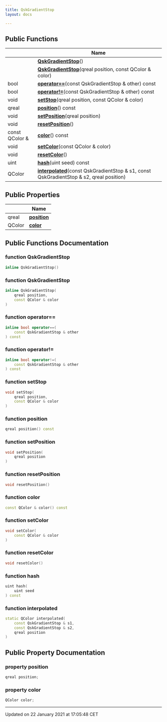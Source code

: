 ```yaml
---
title: QskGradientStop
layout: docs

---
```





## Public Functions

|                | Name           |
| -------------- | -------------- |
| | **[QskGradientStop](/docs/classes/class_qsk_gradient_stop/#function-qskgradientstop)**() |
| | **[QskGradientStop](/docs/classes/class_qsk_gradient_stop/#function-qskgradientstop)**(qreal position, const QColor & color) |
| bool | **[operator==](/docs/classes/class_qsk_gradient_stop/#function-operator==)**(const QskGradientStop & other) const |
| bool | **[operator!=](/docs/classes/class_qsk_gradient_stop/#function-operator!=)**(const QskGradientStop & other) const |
| void | **[setStop](/docs/classes/class_qsk_gradient_stop/#function-setstop)**(qreal position, const QColor & color) |
| qreal | **[position](/docs/classes/class_qsk_gradient_stop/#function-position)**() const |
| void | **[setPosition](/docs/classes/class_qsk_gradient_stop/#function-setposition)**(qreal position) |
| void | **[resetPosition](/docs/classes/class_qsk_gradient_stop/#function-resetposition)**() |
| const QColor & | **[color](/docs/classes/class_qsk_gradient_stop/#function-color)**() const |
| void | **[setColor](/docs/classes/class_qsk_gradient_stop/#function-setcolor)**(const QColor & color) |
| void | **[resetColor](/docs/classes/class_qsk_gradient_stop/#function-resetcolor)**() |
| uint | **[hash](/docs/classes/class_qsk_gradient_stop/#function-hash)**(uint seed) const |
| QColor | **[interpolated](/docs/classes/class_qsk_gradient_stop/#function-interpolated)**(const QskGradientStop & s1, const QskGradientStop & s2, qreal position) |

## Public Properties

|                | Name           |
| -------------- | -------------- |
| qreal | **[position](/docs/classes/class_qsk_gradient_stop/#property-position)**  |
| QColor | **[color](/docs/classes/class_qsk_gradient_stop/#property-color)**  |

## Public Functions Documentation

### function QskGradientStop

```cpp
inline QskGradientStop()
```


### function QskGradientStop

```cpp
inline QskGradientStop(
    qreal position,
    const QColor & color
)
```


### function operator==

```cpp
inline bool operator==(
    const QskGradientStop & other
) const
```


### function operator!=

```cpp
inline bool operator!=(
    const QskGradientStop & other
) const
```


### function setStop

```cpp
void setStop(
    qreal position,
    const QColor & color
)
```


### function position

```cpp
qreal position() const
```


### function setPosition

```cpp
void setPosition(
    qreal position
)
```


### function resetPosition

```cpp
void resetPosition()
```


### function color

```cpp
const QColor & color() const
```


### function setColor

```cpp
void setColor(
    const QColor & color
)
```


### function resetColor

```cpp
void resetColor()
```


### function hash

```cpp
uint hash(
    uint seed
) const
```


### function interpolated

```cpp
static QColor interpolated(
    const QskGradientStop & s1,
    const QskGradientStop & s2,
    qreal position
)
```


## Public Property Documentation

### property position

```cpp
qreal position;
```


### property color

```cpp
QColor color;
```


-------------------------------

Updated on 22 January 2021 at 17:05:48 CET